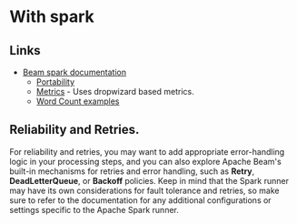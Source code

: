 # With spark

## Links
- [Beam spark documentation](https://beam.apache.org/documentation/runners/spark/)
  - [Portability](https://beam.apache.org/roadmap/portability/)
  - [Metrics](https://spark.apache.org/docs/latest/monitoring.html#metrics) - Uses dropwizard based metrics.
  - [Word Count examples](https://beam.apache.org/get-started/wordcount-example/)

## Reliability and Retries.
For reliability and retries, you may want to add appropriate error-handling logic
in your processing steps, and you can also explore Apache Beam's built-in mechanisms 
for retries and error handling, such as **Retry**, **DeadLetterQueue**, or **Backoff** policies.
Keep in mind that the Spark runner may have its own considerations for fault tolerance 
and retries, so make sure to refer to the documentation for any additional configurations 
or settings specific to the Apache Spark runner.



